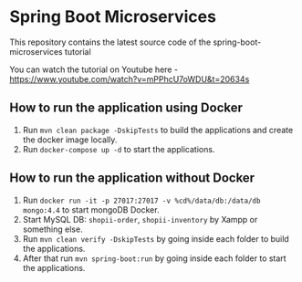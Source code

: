 # Spring Boot Microservices

This repository contains the latest source code of the spring-boot-microservices tutorial

You can watch the tutorial on Youtube here - https://www.youtube.com/watch?v=mPPhcU7oWDU&t=20634s

## How to run the application using Docker

1. Run `mvn clean package -DskipTests` to build the applications and create the docker image locally.
2. Run `docker-compose up -d` to start the applications.

## How to run the application without Docker

1. Run `docker run -it -p 27017:27017 -v %cd%/data/db:/data/db mongo:4.4` to start mongoDB Docker.
2. Start MySQL DB: `shopii-order`, `shopii-inventory` by Xampp or something else.
2. Run `mvn clean verify -DskipTests` by going inside each folder to build the applications.
3. After that run `mvn spring-boot:run` by going inside each folder to start the applications.
